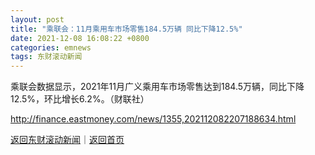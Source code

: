 ```yaml
---
layout: post
title: "乘联会：11月乘用车市场零售184.5万辆 同比下降12.5%"
date: 2021-12-08 16:08:22 +0800
categories: emnews
tags: 东财滚动新闻
---
```


乘联会数据显示，2021年11月广义乘用车市场零售达到184.5万辆，同比下降12.5%，环比增长6.2%。（财联社）

<http://finance.eastmoney.com/news/1355,202112082207188634.html>

[返回东财滚动新闻](//finews.withounder.com/emnews/)｜[返回首页](//finews.withounder.com/)